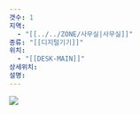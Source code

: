 ```yaml
---
갯수: 1
지역:
  - "[[../../ZONE/사무실|사무실]]"
종류: "[[디지털기기]]"
위치:
  - "[[DESK-MAIN]]"
상세위치: 
설명:
---
```


![](http://192.168.50.22/devices/250322_IMG_0009.jpg)

